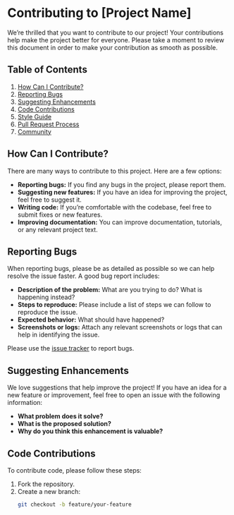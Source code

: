 # Contributing to [Project Name]

We’re thrilled that you want to contribute to our project! Your contributions help make the project better for everyone. Please take a moment to review this document in order to make your contribution as smooth as possible.

## Table of Contents
1. [How Can I Contribute?](#how-can-i-contribute)
2. [Reporting Bugs](#reporting-bugs)
3. [Suggesting Enhancements](#suggesting-enhancements)
4. [Code Contributions](#code-contributions)
5. [Style Guide](#style-guide)
6. [Pull Request Process](#pull-request-process)
7. [Community](#community)

## How Can I Contribute?

There are many ways to contribute to this project. Here are a few options:
- **Reporting bugs:** If you find any bugs in the project, please report them.
- **Suggesting new features:** If you have an idea for improving the project, feel free to suggest it.
- **Writing code:** If you’re comfortable with the codebase, feel free to submit fixes or new features.
- **Improving documentation:** You can improve documentation, tutorials, or any relevant project text.

## Reporting Bugs

When reporting bugs, please be as detailed as possible so we can help resolve the issue faster. A good bug report includes:
- **Description of the problem:** What are you trying to do? What is happening instead?
- **Steps to reproduce:** Please include a list of steps we can follow to reproduce the issue.
- **Expected behavior:** What should have happened?
- **Screenshots or logs:** Attach any relevant screenshots or logs that can help in identifying the issue.

Please use the [issue tracker](https://github.com/IRT-SystemX/DataQualityMetrics/issues) to report bugs.

## Suggesting Enhancements

We love suggestions that help improve the project! If you have an idea for a new feature or improvement, feel free to open an issue with the following information:
- **What problem does it solve?**
- **What is the proposed solution?**
- **Why do you think this enhancement is valuable?**

## Code Contributions

To contribute code, please follow these steps:
1. Fork the repository.
2. Create a new branch:
   ```bash
   git checkout -b feature/your-feature


